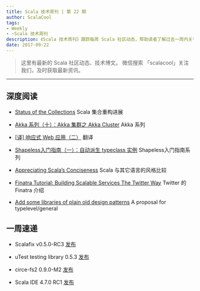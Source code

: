 ```yaml
---
title: Scala 技术周刊 | 第 22 期
author: ScalaCool
tags:
- Weekly
- ~Scala 技术周刊
description: 《Scala 技术周刊》跟踪每周 Scala 社区动态，帮助读者了解过去一周内关于 Scala 发生的事情。
date: 2017-09-22
---
```


> 这里有最新的 Scala 社区动态、技术博文。
微信搜索 「scalacool」关注我们，及时获取最新资讯。

***

## 深度阅读

- [Status of the Collections](http://www.scala-lang.org/blog/2017/09/12/collections-status.html)
  Scala 集合重构进展

- [Akka 系列（十）：Akka 集群之 Akka Cluster](https://scala.cool/2017/09/learning-akka-10/)
  Akka 系列

- [[译] 响应式 Web 应用（二）](https://scala.cool/2017/09/reactive-web-applications-2/)
  翻译

- [Shapeless入门指南（一）：自动派生 typeclass 实例](https://scala.cool/2017/09/shapeless-1/)
  Shapeless入门指南系列

- [Appreciating Scala’s Conciseness](https://medium.com/@Idarlington/appreciating-scalas-conciseness-32f504767954)
  Scala 与其它语言的风格比较

- [Finatra Tutorial: Building Scalable Services The Twitter Way](https://shekhargulati.com/2017/09/14/finatra-tutorial-building-scalable-services-the-twitter-way/)
  Twitter 的 Finatra 介绍

- [Add some libraries of plain old design patterns](https://github.com/typelevel/general/issues/81)
  A proposal for typelevel/general

## 一周速递

- Scalafix v0.5.0-RC3 [发布](https://github.com/scalacenter/scalafix/releases/tag/v0.5.0-RC3)

- uTest testing library 0.5.3 [发布](https://github.com/lihaoyi/utest#053)

- circe-fs2 0.9.0-M2 [发布](https://t.co/atv5f8Wf0O)

- Scala IDE 4.7.0 RC1 [发布](http://scala-ide.org/blog/)

